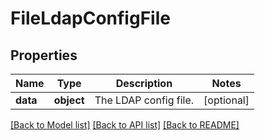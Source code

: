 # FileLdapConfigFile

## Properties
Name | Type | Description | Notes
------------ | ------------- | ------------- | -------------
**data** | **object** | The LDAP config file. | [optional] 

[[Back to Model list]](../README.md#documentation-for-models) [[Back to API list]](../README.md#documentation-for-api-endpoints) [[Back to README]](../README.md)

